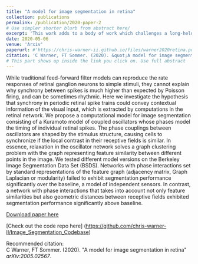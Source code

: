 ```yaml
---
title: "A model for image segmentation in retina"
collection: publications
permalink: /publication/2020-paper-2
# Use simpler shorter blurb from abstract here/
excerpt: 'This work adds to a body of work which challenges a long-held assumption of visual neuroscience that retinal ganglion cells *only* encode local stimulus properties in their firing rates. We simulate a dynamical system of phase-coupled oscillators to model the phase-of-firing interactions between spiking neurons responding to natural stimulus. These interactions influence synchrony between pairs of neurons and encode extended stimulus features in the fine-time correlations introduced into spike trains. In this work, we compare several graph construction methods from the graph theoretic community detection literature and contribute a new method to that body that outperforms existing method on the Berkeley Image Segmentation Data Set (BSDS).'
date: 2020-05-06
venue: 'Arxiv'
paperurl: #'https://chris-warner-ii.github.io/files/warner2020retina.pdf'
citation: 'C Warner, FT Sommer. (2020). &quot;A model for image segmentation in retina.&quot; <i>arXiv:2005.02567</i>.'
# This part shows up inside the link you click on. Use full abstract
---
```

While traditional feed-forward filter models can reproduce the rate responses of retinal ganglion neurons to simple stimuli, they cannot explain why synchrony between spikes is much higher than expected by Poisson firing, and can be sometimes rhythmic. Here we investigate the hypothesis that synchrony in periodic retinal spike trains could convey contextual information of the visual input, which is extracted by computations in the retinal network. We propose a computational model for image segmentation consisting of a Kuramoto model of coupled oscillators whose phases model the timing of individual retinal spikes. The phase couplings between oscillators are shaped by the stimulus structure, causing cells to synchronize if the local contrast in their receptive fields is similar. In essence, relaxation in the oscillator network solves a graph clustering problem with the graph representing feature similarity between different points in the image. We tested different model versions on the Berkeley Image Segmentation Data Set (BSDS). Networks with phase interactions set by standard representations of the feature graph (adjacency matrix, Graph Laplacian or modularity) failed to exhibit segmentation performance significantly over the baseline, a model of independent sensors. In contrast, a network with phase interactions that takes into account not only feature similarities but also geometric distances between receptive fields exhibited segmentation performance significantly above baseline.

[Download paper here](https://arxiv.org/pdf/2005.02567)

[Check out the code repo here] (https://github.com/chris-warner-II/Image_Segmentation_Codebase)

Recommended citation: \
C Warner, FT Sommer. (2020). "A model for image segmentation in retina" <i>arXiv:2005.02567</i>.